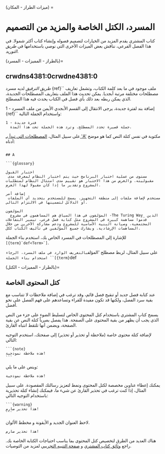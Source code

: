 (ميزات الطراز - المكان) =
# المسرد، الكتل الخاصة والمزيد من التصميم

كتاب المشتري يقدم المزيد من الخيارات لتصميم فصوله وإنشاء كتاب أكثر شمولا. في هذا الفصل الفرعي، نناقش بعض الميزات الأخرى التي نوصي باستخدامها في _طريق التوريد_.

(بالطراز - المميزات - المسرد)=
## crwdns4381:0crwdne4381:0

_طريق الترقيق_ لديه مسرد {ref}`` ملف موجود في ما بعد كلمة الكتاب، وتشمل تعاريف مصطلحات مختلفة مرتبة أبجديا. يمكن تحديث هذا الملف بتعاريف المصطلحات الجديدة، الذي يمكن ربطه بعد ذلك بأي فصل في الكتاب يحدث فيه هذا المصطلح.

1 - إضافة بند لفترة جديدة، يرجى الانتقال إلى القسم الأبجدي الأيمن من ملف المسرد {ref}`` واستخدام الجملة التالية:

```
فترة جديدة - 1
  جملة قصيرة تحدد المصطلح. وترد هذه الجملة تحت هذا المدة.
```

على سبيل المثال، [المصطلحات التي تبدأ بـ 'A'](https://the-turing-way.netlify.app/afterword/afterword.html#a) مكتوبة في نفس كتلة النص كما هو موضح أدناه:
```

## A

```{glossary}

اختبار القبول
 مستوى من عملية اختبار البرنامج حيث يتم اختبار النظام لمعرفة مدى مقبوليته. والغرض من هذا الاختبار هو تقييم مدى امتثال النظام لمتطلبات المشروع وتقدير ما إذا كان مقبولا لهذا الغرض.

إضافة أمر
 مستخدم لإضافة ملفات إلى منطقة التجهيز. يسمح للمستخدم بتحديد أي الملفات أو الدلائل لتضمينها في الالتزام التالي.

المؤلفون
  المؤلفون في هذا السياق هم المساهمون في مشروع -The Turing Way_ الذين قدموا مساهمة كبيرة في المشروع مثل كتابة فصل فرعي، تيسير التفاعلات المجتمعية، وصيانة البنية الأساسية للمشروع ودعم مشاركة الآخرين من خلال المساهمات الإرشادية. ويشارك جميع المؤلفين في تأليف الكتاب ككل.

```

للإشارة إلى المصطلحات في المسرد الخاص بك، استخدم بناء الجملة ``[{term}`def<Term>`]``.

على سبيل المثال، لربط مصطلح 'المؤلف`بالتعريف الوارد في ملف المسرد، الرجاء استخدام بناء الجملة ``[{term}`def

(بالطراز - المميزات - الكتل)=
## كتل المحتوى الخاصة

عند كتابة فصل جديد أو تنقيح فصل قائم، وقد ترغب في إضافة ملاحظات لا تتناسب مع بقية سرد الفصل، ولكنها قد تكون مفيدة للقراء وتساعدهم على فهم الفصل على نحو أفضل.

يسمح كتاب المشتري باستخدام كتل المحتوى الخاص لتسليط الضوء على جزء من النص الذي يجب أن يظهر من بقية المحتوى على الصفحة. هذا يفصل بصرياً كتلة النص عن بقية الصفحة، ويضمن أنها تلتقط انتباه القارئ.

لإضافة كتلة محتوى خاصة (ملاحظة أو تحذير أو تحذير) إلى صفحتك، استخدم التوجيه التالي:

````
```{note}
هذه ملاحظة نموذجية!
```
````
وينص على ما يلي:

```{note}
هذه ملاحظة نموذجية!
```

يمكنك إعطاء عناوين مخصصة لكتل المحتوى ونمط لتعزيز رسالتك المقصودة. على سبيل المثال، إذا كنت ترغب في تحذير القارئ عن شيء ما، فيمكنك إنشاء كتلة تحذيرية باستخدام التوجيه التالي:

````
```{warning}
هذا تحذير صارم!
```
````
لاحظ العنوان الجديد و الأيقونة و مخطط الألوان.

```{warning}
هذا تحذير صارم!
```

هناك العديد من الطرق لتخصيص كتل المحتوى بما يناسب احتياجات الكتابة الخاصة بك. راجع [وثائق كتاب المشتري](https://jupyterbook.org/content/content-blocks.html#notes-warnings-and-other-admonitions) و [صفحة التنبيه التجريبي](https://sphinx-book-theme.readthedocs.io/en/latest/reference/demo.html#admonitions) لمزيد من التوصيات.
